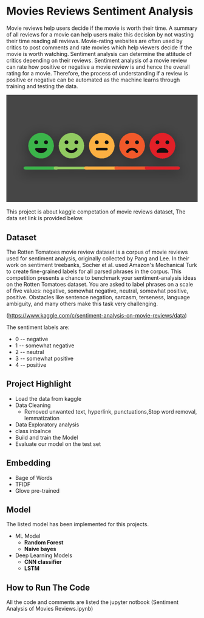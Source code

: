 # Movies Reviews Sentiment Analysis 
Movie reviews help users decide if the movie is worth their time. A summary of all reviews for a movie can help users make this decision by not wasting their time reading all reviews. Movie-rating websites are often used by critics to post comments and rate movies which help viewers decide if the movie is worth watching. Sentiment analysis can determine the attitude of critics depending on their reviews. Sentiment analysis of a movie review can rate how positive or negative a movie review is and hence the overall rating for a movie. Therefore, the process of understanding if a review is positive or negative can be automated as the machine learns through training and testing the data.

![](images/SENTIMENT.jpg)

 This project is about kaggle competation of movie reviews dataset, The data set link is provided below.

## Dataset
The Rotten Tomatoes movie review dataset is a corpus of movie reviews used for sentiment analysis, originally collected by Pang and Lee. In their work on sentiment treebanks, Socher et al. used Amazon's Mechanical Turk to create fine-grained labels for all parsed phrases in the corpus. This competition presents a chance to benchmark your sentiment-analysis ideas on the Rotten Tomatoes dataset. You are asked to label phrases on a scale of five values: negative, somewhat negative, neutral, somewhat positive, positive. Obstacles like sentence negation, sarcasm, terseness, language ambiguity, and many others make this task very challenging.

(https://www.kaggle.com/c/sentiment-analysis-on-movie-reviews/data)

The sentiment labels are:
- 0 -- negative
- 1 -- somewhat negative
- 2 -- neutral
- 3 -- somewhat positive
- 4 -- positive

## Project Highlight
- Load the data from kaggle  
- Data Cleaning
  - Removed unwanted text, hyperlink, punctuations,Stop word removal, lemmatization 
- Data Exploratory analysis
- class inbalnce  
- Build and train the Model
- Evaluate our model on the test set

## Embedding 
- Bage of Words
- TFIDF
- Glove pre-trained

## Model
The listed model has been implemented for this projects.
- ML Model
  - **Random Forest**
  - **Naive bayes**
- Deep Learning Models
  - **CNN classifier**
  - **LSTM**


## How to Run The Code
All the code and comments are listed the jupyter notbook (Sentiment Analysis of Movies Reviews.ipynb)



